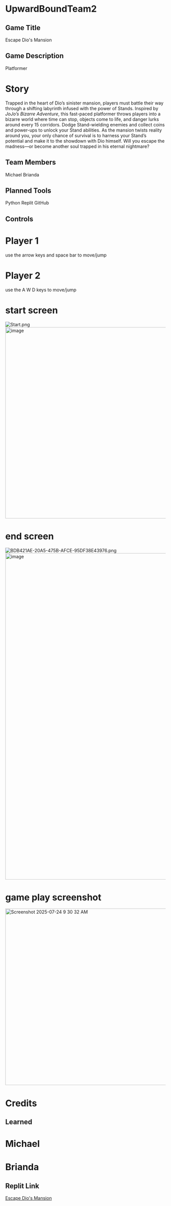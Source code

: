 # UpwardBoundTeam2
## Game Title  
Escape Dio's Mansion
## Game Description
Platformer
# Story 
Trapped in the heart of Dio’s sinister mansion, players must battle their way through a shifting labyrinth infused with the power of Stands. Inspired by *JoJo’s Bizarre Adventure*, this fast-paced platformer throws players into a bizarre world where time can stop, objects come to life, and danger lurks around every 15 corridors. Dodge Stand-wielding enemies and collect coins and power-ups to unlock your Stand abilities. As the mansion twists reality around you, your only chance of survival is to harness your Stand’s potential and make it to the showdown with Dio himself. Will you escape the madness—or become another soul trapped in his eternal nightmare?
## Team Members
Michael Brianda
## Planned Tools
Python Replit GitHub
## Controls
# Player 1
use the arrow keys and space bar to move/jump
# Player 2
use the A W D keys to move/jump
# start screen
<img src="blob:chrome-untrusted://media-app/21b60138-f8e2-42eb-a69a-4181c851bcf9" alt="Start.png"/><img width="800" height="600" alt="image" src="https://github.com/user-attachments/assets/dd0a30f7-a714-4147-a223-a077bd8e006c" />
# end screen
<img src="blob:chrome-untrusted://media-app/a4fff077-bdab-4ace-9fdc-a276d5b06c5b" alt="BDB421AE-20A5-475B-AFCE-95DF38E43976.png"/><img width="1536" height="1024" alt="image" src="https://github.com/user-attachments/assets/6e7ebabe-b033-4d6d-9537-1e116ec08f05" />
# game play screenshot
<img width="714" height="554" alt="Screenshot 2025-07-24 9 30 32 AM" src="https://github.com/user-attachments/assets/709a1589-5090-4a05-9c4f-c2c1558e596e" />

# Credits

## Learned
# Michael

# Brianda

## Replit Link
[Escape Dio's Mansion](https://replit.com/@michaelphan0331/Pygame?v=1)

